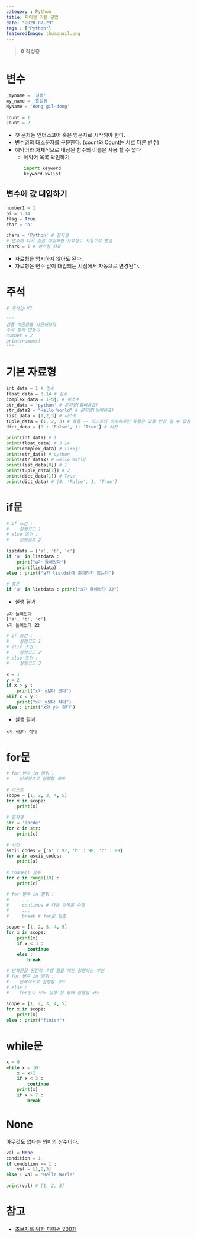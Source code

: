 ```yaml
---
category : Python
title: 파이썬 기본 문법
date: "2020-07-29"
tags : ["Python"]
featuredImage: thumbnail.png
---
```

> 🔒 작성중

# 변수
```python
_myname = '길동'
my_name = '홍길동'
MyName = 'Hong gil-dong'
​
count = 1
Count = 2
```
- 첫 문자는 언더스코어 혹은 영문자로 시작해야 한다.
- 변수명의 대소문자를 구분한다. (count와 Count는 서로 다른 변수)
- 예약어와 자체적으로 내장된 함수의 이름은 사용 할 수 없다
    - 예약어 목록 확인하기
        ```python
        import keyword
        keyword.kwlist
        ```

## 변수에 값 대입하기
```python
number1 = 1
pi = 3.14
flag = True
char = 'a'
​
chars = 'Python' # 문자열
# 변수에 다시 값을 대입하면 자료형도 자동으로 변경
chars = 1 # 정수형 자료
```

- 자료형을 명시하지 않아도 된다.
- 자료형은 변수 값이 대입되는 시점에서 자동으로 변경된다.

# 주석
```python
# 주석입니다.

"""
삼중 따옴표를 사용해보자
주석 블럭 만들기
number = 2
print(number)
"""
```

# 기본 자료형
```python
int_data = 1 # 정수
float_data = 3.14 # 실수
complex_data = 1+5j; # 복소수
str_data = 'python' # 문자열(홀따옴표)
str_data2 = "Hello World" # 문자열(쌍따옴표)
list_data = [1,2,3] # 리스트
tuple_data = (1, 2, 3) # 튜플 -- 리스트와 비슷하지만 튜플은 값을 변경 할 수 없음
dict_data = {0 : 'False', 1: 'True'} # 시전

print(int_data) # 1
print(float_data) # 3.14
print(complex_data) # (1+5j)
print(str_data) # python
print(str_data2) # Hello World
print(list_data[0]) # 1
print(tuple_data[1]) # 2
print(dict_data[1]) # True
print(dict_data) # {0: 'False', 1: 'True'}
```

# if문
```python
# if 조건 :
#    실행코드 1
# else 조건 :
#    실행코드 2
​
listdata = ['a', 'b', 'c']
if 'a' in listdata : 
    print("a가 들어있다")
    print(listdata)
else : print("a가 listdat에 존재하지 않는다")
    
# 혹은
if 'a' in listdata : print("a가 들어있다 22")
```
- 실행 결과
```
a가 들어있다
['a', 'b', 'c']
a가 들어있다 22
```

```python
# if 조건 :
#    실행코드 1
# elif 조건 :
#    실행코드 2
# else 조건 :
#    실행코드 3
​
x = 1
y = 2
if x > y :
    print("x가 y보다 크다")
elif x < y :
    print("x가 y보다 작다")
else : print("x와 y는 같다")
```
- 실행 결과
```
x가 y보다 작다
```

# for문
```python
# for 변수 in 범위 :
#    반복적으로 실행할 코드
​
# 리스트
scope = [1, 2, 3, 4, 5]
for x in scope:
    print(x)
​
# 문자열
str = 'abcde'
for c in str:
    print(c)
​
# 사전
ascii_codes = {'a' : 97, 'b' : 98, 'c' : 99}
for a in ascii_codes:
    print(a)
​
# rnage() 함수
for c in range(10) :
    print(c)
```

```python
# for 변수 in 범위 :
#     ...
#     continue # 다음 반복문 수행
#     ...
#     break # for문 탈출

scope = [1, 2, 3, 4, 5]
for x in scope:
    print(x)
    if x < 3 :
        continue
    else :
        break
```

```python
# 반복문을 완전히 수행 했을 때만 실행하는 부분
# for 변수 in 범위 :
#    반복적으로 실행할 코드
# else :
#    for문이 모두 실행 된 후에 실행할 코드
​
scope = [1, 2, 3, 4, 5]
for x in scope:
    print(x)
else : print("finish")
```

# while문
```python
x = 0
while x < 10:
    x = x+1
    if x < 3 :
        continue
    print(x)
    if x > 7 :
        break
```

# None
아무것도 없다는 의미의 상수이다.
```python
val = None
condition = 1
if condition == 1 :
    val = [1,2,3]
else : val = 'Hello World'
    
print(val) # [1, 2, 3]
```
 
# 참고
- [초보자를 위한 파이썬 200제](http://www.yes24.com/Product/Goods/36836557) 